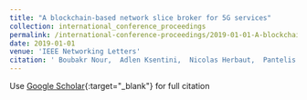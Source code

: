 ```yaml
---
title: "A blockchain-based network slice broker for 5G services"
collection: international_conference_proceedings
permalink: /international-conference-proceedings/2019-01-01-A-blockchain-based-network-slice-broker-for-5G-services
date: 2019-01-01
venue: 'IEEE Networking Letters'
citation: ' Boubakr Nour,  Adlen Ksentini,  Nicolas Herbaut,  Pantelis Frangoudis,  Hassine Moungla, &quot;A blockchain-based network slice broker for 5G services.&quot; IEEE Networking Letters, 2019.'
---
```

Use [Google Scholar](https://scholar.google.com/scholar?q=A+blockchain+based+network+slice+broker+for+5G+services){:target="_blank"} for full citation
